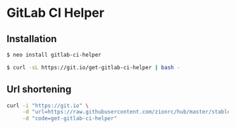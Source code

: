 # GitLab CI Helper



## Installation

```bash
$ neo install gitlab-ci-helper
```

```bash
$ curl -sL https://git.io/get-gitlab-ci-helper | bash -
```

## Url shortening

```bash
curl -i "https://git.io" \
     -d "url=https://raw.githubusercontent.com/zionrc/hub/master/stable/gitlab-ci-helper/install.sh" \
     -d "code=get-gitlab-ci-helper"
```
